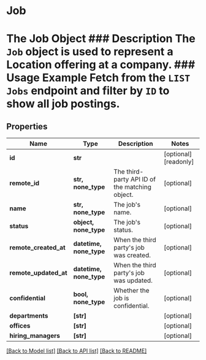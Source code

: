 # Job

# The Job Object ### Description The `Job` object is used to represent a Location offering at a company.  ### Usage Example Fetch from the `LIST Jobs` endpoint and filter by `ID` to show all job postings.
## Properties
Name | Type | Description | Notes
------------ | ------------- | ------------- | -------------
**id** | **str** |  | [optional] [readonly] 
**remote_id** | **str, none_type** | The third-party API ID of the matching object. | [optional] 
**name** | **str, none_type** | The job&#39;s name. | [optional] 
**status** | **object, none_type** | The job&#39;s status. | [optional] 
**remote_created_at** | **datetime, none_type** | When the third party&#39;s job was created. | [optional] 
**remote_updated_at** | **datetime, none_type** | When the third party&#39;s job was updated. | [optional] 
**confidential** | **bool, none_type** | Whether the job is confidential. | [optional] 
**departments** | **[str]** |  | [optional] 
**offices** | **[str]** |  | [optional] 
**hiring_managers** | **[str]** |  | [optional] 

[[Back to Model list]](../README.md#documentation-for-models) [[Back to API list]](../README.md#documentation-for-api-endpoints) [[Back to README]](../README.md)


